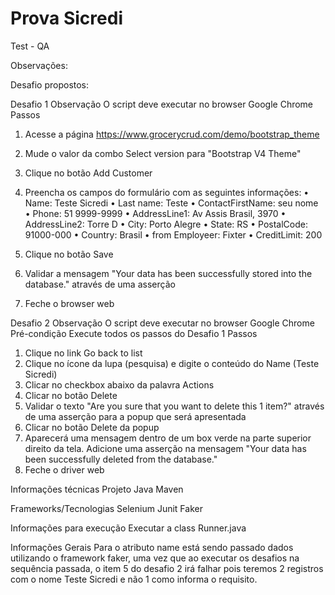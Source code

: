 # Prova Sicredi
Test - QA

Observações:

Desafio propostos:

Desafio 1
Observação
  O script deve executar no browser Google Chrome
Passos
1. Acesse a página https://www.grocerycrud.com/demo/bootstrap_theme
2. Mude o valor da combo Select version para "Bootstrap V4 Theme"
3. Clique no botão Add Customer
4. Preencha os campos do formulário com as seguintes informações:
  • Name: Teste Sicredi
  • Last name: Teste
  • ContactFirstName: seu nome
  • Phone: 51 9999-9999
  • AddressLine1: Av Assis Brasil, 3970
  • AddressLine2: Torre D
  • City: Porto Alegre
  • State: RS
  • PostalCode: 91000-000
  • Country: Brasil
  • from Employeer: Fixter
  • CreditLimit: 200

5. Clique no botão Save
6. Validar a mensagem "Your data has been successfully stored into the database."
através de uma asserção
7. Feche o browser web


Desafio 2
Observação
O script deve executar no browser Google Chrome
Pré-condição
  Execute todos os passos do Desafio 1
Passos
1. Clique no link Go back to list
2. Clique no ícone da lupa (pesquisa) e digite o conteúdo do Name (Teste Sicredi)
3. Clicar no checkbox abaixo da palavra Actions
4. Clicar no botão Delete
5. Validar o texto "Are you sure that you want to delete this 1 item?" através de uma
asserção para a popup que será apresentada
6. Clicar no botão Delete da popup
7. Aparecerá uma mensagem dentro de um box verde na parte superior direito da tela.
Adicione uma asserção na mensagem "Your data has been successfully deleted from
the database."
8. Feche o driver web



Informações técnicas
Projeto Java Maven

Frameworks/Tecnologias
Selenium
Junit
Faker



Informações para execução
Executar a class Runner.java


Informações Gerais
Para o atributo name está sendo passado dados utilizando o framework faker, uma vez que ao executar os desafios na sequência passada, o item 5 do desafio 2 irá falhar pois teremos 2 registros com o nome Teste Sicredi e não 1 como informa o requisito.  

